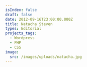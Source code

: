 ```yaml
---
isIndex: false
draft: false
date: 2012-09-16T23:00:00.000Z
title: Natacha Steven
types: Editorial
projects_tags:
  - Wordpress
  - PHP
  - CSS
image:
  src: /images/uploads/natacha.jpg
---
```

